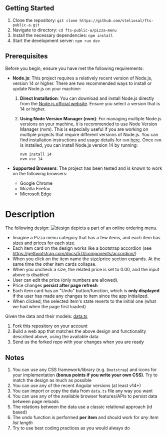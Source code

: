 ## Getting Started

1. Clone the repository: `git clone https://github.com/steliosal/fts-public-a.git`
2. Navigate to directory: `cd fts-public-a/pizza-menu`
3. Install the necessary dependencies: `npm install`
4. Start the development server: `npm run dev`

## Prerequisites
Before you begin, ensure you have met the following requirements:

- **Node.js**: This project requires a relatively recent version of Node.js, version 14 or higher. There are two recommended ways to install or update Node.js on your machine:

  1. **Direct Installation**: You can download and install Node.js directly from the [Node.js official website](https://nodejs.org/). Ensure you select a version that is 14 or higher.
  
  2. **Using Node Version Manager (nvm)**: For managing multiple Node.js versions on your machine, it is recommended to use Node Version Manager (nvm). This is especially useful if you are working on multiple projects that require different versions of Node.js. You can find installation instructions and usage details for `nvm` [here](https://github.com/nvm-sh/nvm). Once `nvm` is installed, you can install Node.js version 14 by running:
  
     ```sh
     nvm install 14
     nvm use 14
     ```

- **Supported Browsers**: The project has been tested and is known to work on the following browsers:
  - Google Chrome
  - Mozilla Firefox
  - Microsoft Edge

# Description

The following design:
![design](./design.png)
depicts a part of an online ordering menu.

- Imagine a Pizza menu category that has a few items, and each item has sizes and prices for each size.
- Each item card on the design works like a bootstrap accordion (see https://getbootstrap.com/docs/5.0/components/accordion/)
- When you click on the item name the size/price section expands. At the same time the other item cards collapse.
- When you uncheck a size, the related price is set to 0.00, and the input above is disabled
- User can edit the price (only numbers are allowed).
- Price changes **persist after page refresh**
- Each item card has an "Undo" button/function, which is **only displayed** if the user has made any changes to item since the app initialized.
- When clicked, the selected item's state reverts to the initial one (what we had when the page first loaded)

Given the data and their models:
[data.ts](./data.ts)

1. Fork this repository on your account
2. Build a web app that matches the above design and functionality described above, using the available data
3. Send us the forked repo with your changes when you are ready

## Notes

1. You can use any CSS framework/library (e.g. `Bootstrap`) and icons for your implementation **(bonus points if you write your own CSS)**. Try to match the design as much as possible
2. You can use any of the recent Angular versions (at least v14+)
3. You can import or copy the data from `data.ts` file any way you want
4. You can use any of the available browser features/APIs to persist data between page reloads
5. The relations between the data use a classic relational approach (id based)
6. The undo function is performed **per item** and should work for _any item list length_
7. Try to use best coding practices as you would always do
